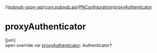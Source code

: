 //[pubnub-gson-api](../../../index.md)/[com.pubnub.api](../index.md)/[PNConfiguration](index.md)/[proxyAuthenticator](proxy-authenticator.md)

# proxyAuthenticator

[jvm]\
open override var [proxyAuthenticator](proxy-authenticator.md): Authenticator?
